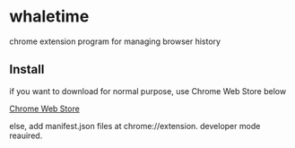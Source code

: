 # whaletime

chrome extension program for managing browser history

## Install

if you want to download for normal purpose, use Chrome Web Store below

[Chrome Web Store](https://chrome.google.com/webstore/detail/whale-time/khplphlplddgpkbimjnbccenjefeakii?hl=ko)

else, add manifest.json files at chrome://extension. developer mode reauired.

